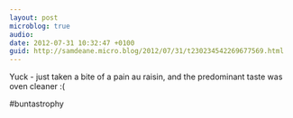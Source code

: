 ```yaml
---
layout: post
microblog: true
audio: 
date: 2012-07-31 10:32:47 +0100
guid: http://samdeane.micro.blog/2012/07/31/t230234542269677569.html
---
```

Yuck - just taken a bite of a pain au raisin, and the predominant taste was oven cleaner :(

#buntastrophy
